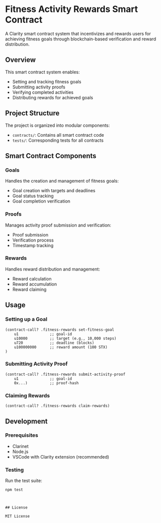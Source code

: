 # Fitness Activity Rewards Smart Contract

A Clarity smart contract system that incentivizes and rewards users for achieving fitness goals through blockchain-based verification and reward distribution.

## Overview

This smart contract system enables:
- Setting and tracking fitness goals
- Submitting activity proofs
- Verifying completed activities
- Distributing rewards for achieved goals

## Project Structure

The project is organized into modular components:
- `contracts/`: Contains all smart contract code
- `tests/`: Corresponding tests for all contracts

## Smart Contract Components

### Goals 
Handles the creation and management of fitness goals:
- Goal creation with targets and deadlines
- Goal status tracking
- Goal completion verification

### Proofs 
Manages activity proof submission and verification:
- Proof submission
- Verification process
- Timestamp tracking

### Rewards 
Handles reward distribution and management:
- Reward calculation
- Reward accumulation
- Reward claiming

## Usage

### Setting up a Goal
```clarity
(contract-call? .fitness-rewards set-fitness-goal
    u1              ;; goal-id
    u10000          ;; target (e.g., 10,000 steps)
    u720            ;; deadline (blocks)
    u100000000      ;; reward amount (100 STX)
)
```

### Submitting Activity Proof
```clarity
(contract-call? .fitness-rewards submit-activity-proof
    u1              ;; goal-id
    0x...)          ;; proof-hash
```

### Claiming Rewards
```clarity
(contract-call? .fitness-rewards claim-rewards)
```

## Development

### Prerequisites
- Clarinet
- Node.js
- VSCode with Clarity extension (recommended)

### Testing
Run the test suite:
```bash
npm test
```

```


## License

MIT License